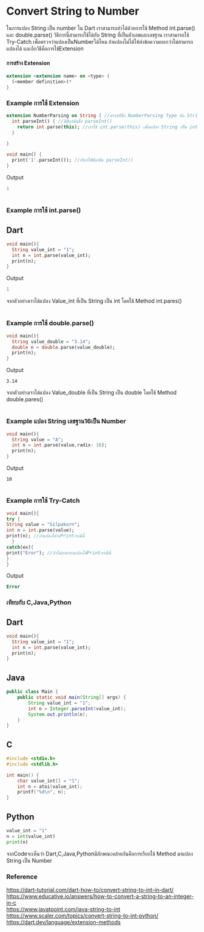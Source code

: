 # Convert String to Number
ในการแปลง String เป็น number ใน Dart เราสามารถทำได้ด้วยการใช้ Method int.parse() และ double.parse()
วิธีการนี้สามารถใช้ได้กับ String ที่เป็นตัวเลขและเลขฐาน เราสามารถใช้ Try-Catch เพื่อตรวจว่าแปลงเป็นNumberได้ไหม ถ้าแปลงไม่ได้ให้ส่งข้อความบอกว่าไม่สามารถแปลงได้ และอีกวิธีคือการใช้Extension  
#### การสร้าง Extension  
```dart
extension <extension name> on <type> {
  (<member definition>)*
}
```
### Example การใช้ Extension  
```dart
extension NumberParsing on String { //คราสที่ชื่อ NumberParsing Type คือ String
  int parseInt() { //มีฟังก์ชันชื่อ parseInt()
    return int.parse(this); //เราใช้ int.parse(this) เพื่อแปลง String เป็น int
  }

}

void main() {
  print('1'.parseInt()); //เรียกใช้ฟังก์ชัน parseInt()
}
```
Output  
```dart
1
```
#
### Example การใช้ int.parse() 
## Dart
```dart
void main(){
  String value_int = "1";
  int n = int.parse(value_int);
  print(n);
}
```
Output   
```dart
1
```  
จากตัวอย่างเราได้แปลง Value_int ที่เป็น String เป็น int โดยใช้ Method int.pares()  
#
### Example การใช้ double.parse()  
```dart
void main(){
  String value_double = "3.14";
  double n = double.parse(value_double);
  print(n);
}
```
Output  
```
3.14
```  
จากตัวอย่างเราได้แปลง Value_double ที่เป็น String เป็น double โดยใช้ Method double.pares()  
#
### Example แปลง String เลขฐาน16เป็น Number  
```dart
void main(){
  String value = "A";
  int n = int.parse(value,radix: 16);
  print(n);
}
```
Output  
```
10
```
#
### Example การใช้ Try-Catch  
```dart
void main(){
try { 
String value = "Silpakorn";
int n = int.parse(value);
print(n); //ถ้าแปลงได้จะPrintกรณีนี้
  }
catch(ex){
print("Eror"); //ถ้าไม่สามารถแปลงได้Printกรณีนี้
}
}
```
Output  
```dart
Error
```
### เทียบกับ C,Java,Python  
## Dart
```dart
void main(){
  String value_int = "1";
  int n = int.parse(value_int);
  print(n);
}
```
## Java
```java
public class Main {
    public static void main(String[] args) {
        String value_int = "1";
        int n = Integer.parseInt(value_int);
        System.out.println(n);
    }
}
```
## C  
```C
#include <stdio.h>
#include <stdlib.h>

int main() {
    char value_int[] = "1";
    int n = atoi(value_int);
    printf("%d\n", n);
}
```
## Python  
```Python
value_int = "1"
n = int(value_int)
print(n)
```
จากCodeจะเห็นว่า Dart,C,Java,Pythonมีลักษณะคล้ายกันคือการเรียกใช้ Method มาแปลง String เป็น Number
### Reference
https://dart-tutorial.com/dart-how-to/convert-string-to-int-in-dart/  
https://www.educative.io/answers/how-to-convert-a-string-to-an-integer-in-c  
https://www.javatpoint.com/java-string-to-int  
https://www.scaler.com/topics/convert-string-to-int-python/  
https://dart.dev/language/extension-methods



